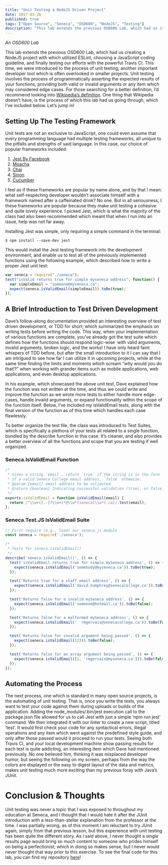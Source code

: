 ```yaml
---
title: "Unit Testing a NodeJS Driven Project"
date: 2017-03-26
published: true
tags: ["Open Source", "Seneca", "OSD600", "NodeJS", "Testing"]
description: "This lab extends the previous OSD600 Lab, which had us creating a NodeJS project with which utilized ESLint, choosing a JavaScript coding guideline, and finally testing our efforts with the powerful Travis CI. This time, we were introduced to the process of unit testing; another important developer tool which is often overlooked in smaller projects. Unit testing involves the process of programmatically asserting the expected results of your functions, providing both valid or invalid arguments or any item which may considered edge cases. For those searching for a better definition, I’d recommend looking into [Wikipedia’s definition](https://en.wikipedia.org/wiki/Unit_testing). One thing that Wikipedia doesn’t have, is the process of which this lab had us going through, which I’ve included below. Let’s jump in!"
---
```


_An OSD600 Lab_

This lab extends the previous OSD600 Lab, which had us creating a NodeJS project with which utilized ESLint, choosing a JavaScript coding guideline, and finally testing our efforts with the powerful Travis CI. This time, we were introduced to the process of unit testing; another important developer tool which is often overlooked in smaller projects. Unit testing involves the process of programmatically asserting the expected results of your functions, providing both valid or invalid arguments or any item which may considered edge cases. For those searching for a better definition, I’d recommend looking into [Wikipedia’s definition](https://en.wikipedia.org/wiki/Unit_testing). One thing that Wikipedia doesn’t have, is the process of which this lab had us going through, which I’ve included below. Let’s jump in!

## Setting Up The Testing Framework

Unit tests are not an exclusive to JavaScript, one could even assume that every programming language had multiple testing frameworks, all unique to the pitfalls and strengths of said language. In this case, our choice of popular frameworks included:

1. [Jest By Facebook](http://facebook.github.io/jest/)
2. [Moacha](https://mochajs.org/)
3. [Chai](http://chaijs.com/)
4. [Sinon](http://sinonjs.org/)
5. [Cucumber](https://github.com/cucumber/cucumber-js)

I feel as if these frameworks are popular by name alone, and by that I mean: what self-respecting developer wouldn’t associate himself with a framework named after a caffeinated drink? No one. But in all seriousness, I these frameworks are popular because they make unit testing a cohesive and quite lovely experience. I picked Jest, which is what the majority of the class had also been recommended which meant that when I run into an issue, help was not far away.

Installing Jest was simple, only requiring a simple command in the terminal:

`$ npm install --save-dev jest`

This would install the Jest testing framework into the development environment, and enable us to test all of the previously implemented functions using the following example, which described how to write a proper Jest unit test:

```js
var seneca = require("./seneca");
test("isValid returns true for simple myseneca address", function() {
  var simpleEmail = "someone@myseneca.ca";
  expect(seneca.isValidEmail(simpleEmail)).toBe(true);
});
```

## A Brief Introduction to Test Driven Development

Dave’s follow-along documentation provided an interesting overview of test driven development, or TDD for short; which summarized the emphasis on writing tests before writing the code. This way, when your implementation of various functions are complete, you’ve already got the test suite which defines how the functions should respond logic-wise  with valid arguments, invalid arguments, broken logic, and the works! I have only heard faint whispers of TDD before, but after the small introduction to it I can say that I am intrigued to see how far I can utilize it in upcoming projects, while at the same time finding the limits and moments which scream “why would you do that!?” when working with grander items such as mobile applications, web applications, and even desktop applications.

In his example, which showcased the above unit test, Dave explained how the function was not written at the time, and thus we could write and improve the function as we wrote more tests to either handle more edge-cases, handle invalid arguments, or expand functionality within the scope of the function itself. Below, I’ve included my isValidEmail tests, along with the final version of the function as of this time which handles each case flawlessly.

To better organize the test file, the class was introduced to Test Suites, which is specifically a plethora of your tests all related to a single function, bundled by the describe function in this case. It’s cleaner, and also provides a better overview of all the functions and scope that you are testing if well organized.

### Seneca.IsValidEmail Function

```js
/*
 * Given a string `email`, return `true` if the string is in the form
 * of a valid Seneca College email address, `false` othewise.
 * @param {email} email address to be validated
 * @return {boolean} Indicating successful validation (true), or false.
 */
exports.isValidEmail = function isValidEmail(email) {
  return /^\\w+([.-]?\\w+)*@\\w*(seneca)\\w*(.ca)/.test(email);
};
```

### Seneca.Test.JS IsValidEmail Suite

```js
// First require (e.g., load) our seneca.js module
const seneca = require('./seneca');

/*
 * Tests for seneca.isValidEmail()
 */
describe('seneca.isValidEmail()', () => {
  test('isValidEmail returns true for simple mySeneca address', () => {
    expect(seneca.isValidEmail('somebody@myseneca.ca')).toBe(true);
  });

  test('Returns true for a staff email address', () => {
    expect(seneca.isValidEmail('david.humphrey@senecacollege.ca')).toBe(true);
  });

  test('Returns false for a invalid mySeneca address', () => {
    expect(seneca.isValidEmail('someone@hotmail.ca')).toBe(false);
  });

  test('Returns false for a malformed mySeneca address', () => {
    expect(seneca.isValidEmail('  rmgervais@senecacollege.ca')).toBe(false);
  });

  test('Returns false for invalid argument being passed', () => {
    expect(seneca.isValidEmail(123)).toBe(false);
  });

  test('Returns false for an array argument being passed', () => {
    expect(seneca.isValidEmail([1, 'rmgervais@myseneca.ca'])).toBe(false);
  });
});
```

## Automating the Process

The next process, one which is standard in many open source projects, is the automating of unit testing. That is, once you write the tests, you always want to test your code against them during uploads or builds of the application. Adding the node_modules/.bin/jest execution call to the package.json file allowed for us to call Jest with just a simple ‘npm run jest’ command. We then integrated it with our linter to create a new script, titled ‘test’. It would first check your code for any syntactical errors, illegal operations and any item which went against the predefined style guide, and only after those passed would it proceed to run your tests. Seeing both Travis CI, and your local development machine show passing results for each test is quite addicting, an interesting item which Dave had mentioned previously. No one believed him, thinking it was misplaced developer humor, but seeing the following on my screen, perhaps from the way the colors are displayed or the easy to digest layout of the data and metrics, makes unit testing much more exciting than my previous foray with Java’s JUnit.

# Conclusion & Thoughts

Unit testing was never a topic that I was exposed to throughout my education at Seneca, and I thought that I would hate it after the JUnit introduction with a less-than-stellar explanation from the professor at the time. I was partially wrong, as of this moment I am reluctant to try JUnit again, simply from that previous lesson, but this experience with unit testing has been quite the different story. As I said above, I never thought a single results page would bring so much content to someone who prides himself on being a perfectionist; which in doing so makes sense, but I never would never thought that way prior to this exercise. To see the final code for this lab, you can find my repository [here](https://github.com/raygervais/OSD6002017)!
